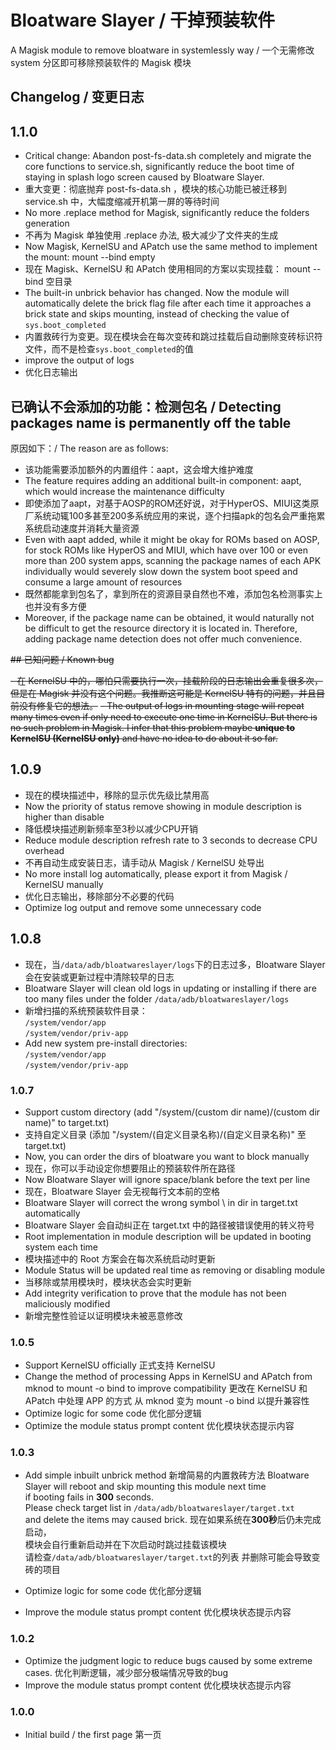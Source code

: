 # Bloatware Slayer / 干掉预装软件
A Magisk module to remove bloatware in systemlessly way / 一个无需修改 system 分区即可移除预装软件的 Magisk 模块

## Changelog / 变更日志

## 1.1.0

- Critical change: Abandon post-fs-data.sh completely and migrate the core functions to service.sh, significantly reduce the boot time of staying in splash logo screen caused by Bloatware Slayer.
- 重大变更：彻底抛弃 post-fs-data.sh ，模块的核心功能已被迁移到 service.sh 中，大幅度缩减开机第一屏的等待时间
- No more .replace method for Magisk, significantly reduce the folders generation
- 不再为 Magisk 单独使用 .replace 办法, 极大减少了文件夹的生成
- Now Magisk, KernelSU and APatch use the same method to implement the mount: mount --bind empty
- 现在 Magisk、KernelSU 和 APatch 使用相同的方案以实现挂载： mount --bind 空目录
- The built-in unbrick behavior has changed. Now the module will automatically delete the brick flag file after each time it approaches a brick state and skips mounting, instead of checking the value of `sys.boot_completed`
- 内置救砖行为变更。现在模块会在每次变砖和跳过挂载后自动删除变砖标识符文件，而不是检查`sys.boot_completed`的值
- improve the output of logs
- 优化日志输出

## 已确认不会添加的功能：检测包名 / Detecting packages name is permanently off the table

原因如下：/ The reason are as follows:

- 该功能需要添加额外的内置组件：aapt，这会增大维护难度
- The feature requires adding an additional built-in component: aapt, which would increase the maintenance difficulty
- 即使添加了aapt，对基于AOSP的ROM还好说，对于HyperOS、MIUI这类原厂系统动辄100多甚至200多系统应用的来说，逐个扫描apk的包名会严重拖累系统启动速度并消耗大量资源
- Even with aapt added, while it might be okay for ROMs based on AOSP, for stock ROMs like HyperOS and MIUI, which have over 100 or even more than 200 system apps, scanning the package names of each APK individually would severely slow down the system boot speed and consume a large amount of resources
- 既然都能拿到包名了，拿到所在的资源目录自然也不难，添加包名检测事实上也并没有多方便
- Moreover, if the package name can be obtained, it would naturally not be difficult to get the resource directory it is located in. Therefore, adding package name detection does not offer much convenience.

~~## 已知问题 / Known bug~~

~~- 在 KernelSU 中的，哪怕只需要执行一次，挂载阶段的日志输出会重复很多次，但是在 Magisk 并没有这个问题。我推断这可能是 KernelSU 特有的问题，并且目前没有修复它的想法。~~
~~- The output of logs in mounting stage will repeat many times even if only need to execute one time in KernelSU. But there is no such problem in Magisk. I infer that this problem maybe **unique to KernelSU (KernelSU only)** and have no idea to do about it so far.~~

## 1.0.9

- 现在的模块描述中，移除的显示优先级比禁用高
- Now the priority of status remove showing in module description is higher than disable
- 降低模块描述刷新频率至3秒以减少CPU开销
- Reduce module description refresh rate to 3 seconds to decrease CPU overhead
- 不再自动生成安装日志，请手动从 Magisk / KernelSU 处导出
- No more install log automatically, please export it from Magisk / KernelSU manually
- 优化日志输出，移除部分不必要的代码
- Optimize log output and remove some unnecessary code

## 1.0.8

- 现在，当`/data/adb/bloatwareslayer/logs`下的日志过多，Bloatware Slayer会在安装或更新过程中清除较早的日志
- Bloatware Slayer will clean old logs in updating or installing if there are too many files under the folder `/data/adb/bloatwareslayer/logs`
- 新增扫描的系统预装软件目录：<br>`/system/vendor/app`<br>`/system/vendor/priv-app`<br>
- Add new system pre-install directories: <br>`/system/vendor/app`<br>`/system/vendor/priv-app`<br>

### 1.0.7

- Support custom directory (add "/system/(custom dir name)/(custom dir name)" to target.txt)
- 支持自定义目录 (添加 "/system/(自定义目录名称)/(自定义目录名称)" 至target.txt)
- Now, you can order the dirs of bloatware you want to block manually
- 现在，你可以手动设定你想要阻止的预装软件所在路径 
- Now Bloatware Slayer will ignore space/blank before the text per line
- 现在，Bloatware Slayer 会无视每行文本前的空格
- Bloatware Slayer will correct the wrong symbol \ in dir in target.txt automatically
- Bloatware Slayer 会自动纠正在 target.txt 中的路径被错误使用的转义符号
- Root implementation in module description will be updated in booting system each time
- 模块描述中的 Root 方案会在每次系统启动时更新
- Module Status will be updated real time as removing or disabling module
- 当移除或禁用模块时，模块状态会实时更新
- Add integrity verification to prove that the module has not been maliciously modified
- 新增完整性验证以证明模块未被恶意修改

### 1.0.5
- Support KernelSU officially
  正式支持 KernelSU
- Change the method of processing Apps in KernelSU and APatch
  from mknod to mount -o bind to improve compatibility
  更改在 KernelSU 和 APatch 中处理 APP 的方式
  从 mknod 变为 mount -o bind 以提升兼容性
- Optimize logic for some code
  优化部分逻辑
- Optimize the module status prompt content
  优化模块状态提示内容

### 1.0.3
- Add simple inbuilt unbrick method
  新增简易的内置救砖方法
  Bloatware Slayer will reboot and skip mounting this module next time  
  if booting fails in **300** seconds.  
  Please check target list in `/data/adb/bloatwareslayer/target.txt`  
  and delete the items may caused brick.
  现在如果系统在**300秒**后仍未完成启动，  
  模块会自行重新启动并在下次启动时跳过挂载该模块  
  请检查`/data/adb/bloatwareslayer/target.txt`的列表
  并删除可能会导致变砖的项目  

- Optimize logic for some code
  优化部分逻辑
- Improve the module status prompt content
  优化模块状态提示内容

### 1.0.2
- Optimize the judgment logic to reduce bugs caused by some extreme cases.
  优化判断逻辑，减少部分极端情况导致的bug
- Improve the module status prompt content
  优化模块状态提示内容

### 1.0.0
- Initial build / the first page
  第一页
